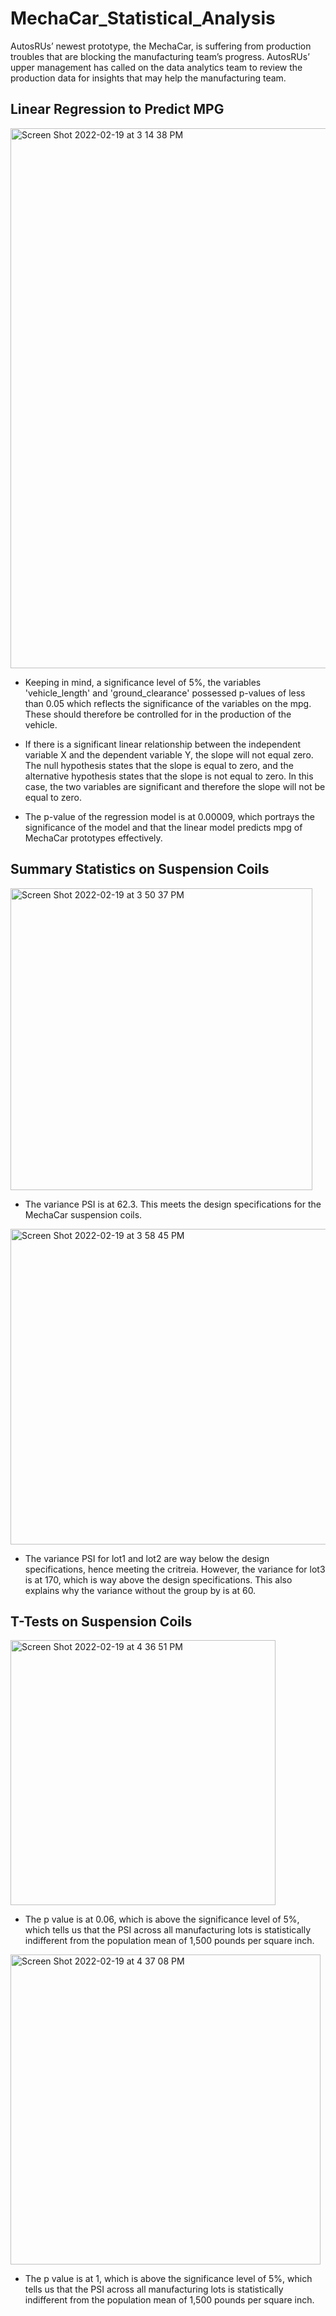 # MechaCar_Statistical_Analysis
AutosRUs’ newest prototype, the MechaCar, is suffering from production troubles that are blocking the manufacturing team’s progress. AutosRUs’ upper management has called on the data analytics team to review the production data for insights that may help the manufacturing team.


## Linear Regression to Predict MPG

<img width="864" alt="Screen Shot 2022-02-19 at 3 14 38 PM" src="https://user-images.githubusercontent.com/93164021/154817553-ae7a6af5-948c-46f1-af4e-03218e7803c4.png">

- Keeping in mind, a significance level of 5%, the variables 'vehicle_length' and 'ground_clearance' possessed p-values of less than 0.05 which reflects the significance of the variables on the mpg. These should therefore be controlled for in the production of the vehicle.

- If there is a significant linear relationship between the independent variable X and the dependent variable Y, the slope will not equal zero. The null hypothesis states that the slope is equal to zero, and the alternative hypothesis states that the slope is not equal to zero. In this case, the two variables are significant and therefore the slope will not be equal to zero.

- The p-value of the regression model is at 0.00009, which portrays the significance of the model and that the linear model predicts mpg of MechaCar prototypes effectively.

## Summary Statistics on Suspension Coils

<img width="483" alt="Screen Shot 2022-02-19 at 3 50 37 PM" src="https://user-images.githubusercontent.com/93164021/154818600-765d10f0-ab56-4ee2-a0a1-5df726e23c76.png">

- The variance PSI is at 62.3. This meets the design specifications for the MechaCar suspension coils.

<img width="505" alt="Screen Shot 2022-02-19 at 3 58 45 PM" src="https://user-images.githubusercontent.com/93164021/154818868-41811b25-6bfd-424f-aea8-830a9e218855.png">

- The variance PSI for lot1 and lot2 are way below the design specifications, hence meeting the critreia. However, the variance for lot3 is at 170, which is way above the design specifications. This also explains why the variance without the group by is at 60. 

## T-Tests on Suspension Coils

<img width="424" alt="Screen Shot 2022-02-19 at 4 36 51 PM" src="https://user-images.githubusercontent.com/93164021/154819969-48372ddc-dd2a-4663-811a-f8f8f254cae8.png">

- The p value is at 0.06, which is above the significance level of 5%, which tells us that the PSI across all manufacturing lots is statistically indifferent from the population mean of 1,500 pounds per square inch.

<img width="496" alt="Screen Shot 2022-02-19 at 4 37 08 PM" src="https://user-images.githubusercontent.com/93164021/154819975-4aeffc28-242c-447f-811a-da1e36928de3.png">

- The p value is at 1, which is above the significance level of 5%, which tells us that the PSI across all manufacturing lots is statistically indifferent from the population mean of 1,500 pounds per square inch.




